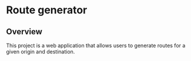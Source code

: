 # Route generator

## Overview

This project is a web application that allows users to generate routes for a given origin and destination.

